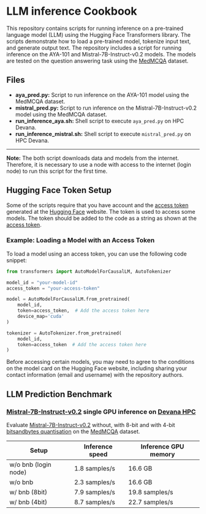 # LLM inference Cookbook
This repository contains scripts for running inference on a pre-trained language model (LLM) using the Hugging Face Transformers library. The scripts demonstrate how to load a pre-trained model, tokenize input text, and generate output text. The repository includes a script for running inference on the AYA-101 and Mistral-7B-Instruct-v0.2 models. The models are tested on the question answering task using the [MedMCQA](https://huggingface.co/datasets/openlifescienceai/medmcqa) dataset.

## Files
- **aya_pred.py:** Script to run inference on the AYA-101 model using the MedMCQA dataset.
- **mistral_pred.py:** Script to run inference on the Mistral-7B-Instruct-v0.2 model using the MedMCQA dataset.
- **run_inference_aya.sh:** Shell script to execute `aya_pred.py` on HPC Devana.
- **run_inference_mistral.sh:** Shell script to execute `mistral_pred.py` on HPC Devana.

---

**Note:** 
The both script downloads data and models from the internet. Therefore, it is necessary to use a node with access to the internet (login node) to run this script for the first time.

## Hugging Face Token Setup
Some of the scripts require that you have account and the [access token](https://huggingface.co/docs/hub/en/security-tokens) generated at the [Hugging Face](https://huggingface.co/) website. The token is used to access some models. The token should be added to the code as a string as shown at the [access token](https://huggingface.co/docs/hub/en/security-tokens).

### Example: Loading a Model with an Access Token

To load a model using an access token, you can use the following code snippet:

```python
from transformers import AutoModelForCausalLM, AutoTokenizer

model_id = "your-model-id"
access_token = "your-access-token"

model = AutoModelForCausalLM.from_pretrained(
    model_id,
    token=access_token,  # Add the access token here
    device_map='cuda'
)

tokenizer = AutoTokenizer.from_pretrained(
    model_id,
    token=access_token  # Add the access token here
)
```

Before accessing certain models, you may need to agree to the conditions on the model card on the Hugging Face website, including sharing your contact information (email and username) with the repository authors.

## LLM Prediction Benchmark

### [Mistral-7B-Instruct-v0.2](https://huggingface.co/mistralai/Mistral-7B-Instruct-v0.2) single GPU inference on [Devana HPC](https://userdocs.nscc.sk/devana/system_overview/introduction/) 

Evaluate [Mistral-7B-Instruct-v0.2](https://huggingface.co/mistralai/Mistral-7B-Instruct-v0.2) without, with 8-bit and with 4-bit [bitsandbytes quantisation](https://huggingface.co/docs/bitsandbytes/index) on the [MedMCQA](https://medmcqa.github.io) dataset. 

| Setup | Inference speed | Inference GPU memory |
| - | - | - |
| w/o bnb (login node) | 1.8 samples/s | 16.6 GB |
| w/o bnb | 2.3 samples/s | 16.6 GB |
| w/ bnb (8bit)| 7.9 samples/s | 19.8 samples/s |
| w/ bnb (4bit) | 8.7 samples/s | 22.7 samples/s |